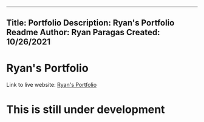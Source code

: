 ----------------
Title: Portfolio
Description: Ryan's Portfolio
Readme Author: Ryan Paragas
Created: 10/26/2021
----------------

Ryan's Portfolio
================

Link to live website: [Ryan's Portfolio](https://paragasr.github.io/Updated-Portfolio/)

# This is still under development
